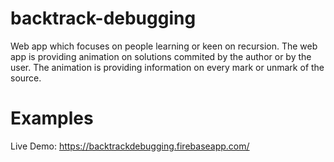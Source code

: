 # backtrack-debugging

Web app which focuses on people learning or keen on recursion. The web app is providing animation on solutions commited by the author or by the user. The animation is providing information on every mark or unmark of the source.

# Examples
Live Demo: https://backtrackdebugging.firebaseapp.com/
